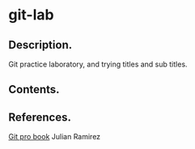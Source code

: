 # git-lab
## Description.
Git practice laboratory, and trying titles and sub titles.

## Contents.

## References.
[Git pro book](https://git-scm.com/book/en/v2)
Julian Ramirez
